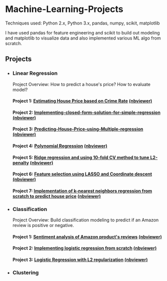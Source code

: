 # Machine-Learning-Projects

Techniques used: Python 2.x, Python 3.x, pandas, numpy, scikit, matplotlib

I have used pandas for feature engineering and scikit to build out modeling and matplotlib to visualize data and also implemented various ML algo from scratch.

## Projects
* ### Linear Regression
  Project Overview: How to predict a house's price? How to evaluate model?
  #### Project 1: [Estimating House Price based on Crime Rate](https://github.com/gov-vj/Machine-Learning-Projects/tree/master/Linear%20Regression/Project%201) [(nbviewer)](http://nbviewer.jupyter.org/github/gov-vj/Machine-Learning-Projects/blob/master/Linear%20Regression/Project%201/Simple%20regression.ipynb)
  #### Project 2: [Implementing-closed-form-solution-for-simple-regression](https://github.com/gov-vj/Machine-Learning-Projects/tree/master/Linear%20Regression/Project%202) [(nbviewer)](http://nbviewer.jupyter.org/github/gov-vj/Machine-Learning-Projects/blob/master/Linear%20Regression/Project%202/Predict%20house%20price%20using%20simple%20regression%20by%20implementing%20ML%20algo.ipynb)
  #### Project 3: [Predicting-House-Price-using-Multiple-regression](https://github.com/gov-vj/Machine-Learning-Projects/tree/master/Linear%20Regression/Project%203) [(nbviewer)](http://nbviewer.jupyter.org/github/gov-vj/Machine-Learning-Projects/blob/master/Linear%20Regression/Project%203/Predicting%20House%20Price%20using%20Multiple%20regression.ipynb)
  #### Project 4: [Polynomial Regression](https://github.com/gov-vj/Machine-Learning-Projects/tree/master/Linear%20Regression/Project%204) [(nbviewer)](http://nbviewer.jupyter.org/github/gov-vj/Machine-Learning-Projects/blob/master/Linear%20Regression/Project%204/Polynomial%20Regression.ipynb)
  #### Project 5: [Ridge regression and using 10-fold CV method to tune L2-penalty](https://github.com/gov-vj/Machine-Learning-Projects/tree/master/Linear%20Regression/Project%205) [(nbviewer)](http://nbviewer.jupyter.org/github/gov-vj/Machine-Learning-Projects/blob/master/Linear%20Regression/Project%205/Ridge%20Regression.ipynb)
  #### Project 6: [Feature selection using LASSO and Coordinate descent](https://github.com/gov-vj/Machine-Learning-Projects/tree/master/Linear%20Regression/Project%206) [(nbviewer)](http://nbviewer.jupyter.org/github/gov-vj/Machine-Learning-Projects/blob/master/Linear%20Regression/Project%206/Feature%20selection%20using%20LASSO.ipynb)
  #### Project 7: [Implementation of k-nearest neighbors regression from scratch to predict house price](https://github.com/gov-vj/Machine-Learning-Projects/tree/master/Linear%20Regression/Project%207) [(nbviewer)](https://nbviewer.jupyter.org/github/gov-vj/Machine-Learning-Projects/blob/master/Linear%20Regression/Project%207/Predicting%20house%20prices%20using%20k-nearest%20neighbors%20regression.ipynb)
* ### Classification
  Project Overview: Build classification modeling to predict if an Amazon review is positive or negative.
  #### Project 1: [Sentiment analysis of Amazon product's reviews](https://github.com/gov-vj/Machine-Learning-Projects/tree/master/Classification/Project%201) [(nbviewer)](http://nbviewer.jupyter.org/github/gov-vj/Machine-Learning-Projects/blob/master/Classification/Project%201/Sentiment%20analysis%20of%20amazon%20products.ipynb)
  #### Project 2: [Implementing logistic regression from scratch](https://github.com/gov-vj/Machine-Learning-Projects/tree/master/Classification/Project%202) [(nbviewer)](http://nbviewer.jupyter.org/github/gov-vj/Machine-Learning-Projects/blob/master/Classification/Project%202/Implementing%20logistic%20regression%20from%20scratch.ipynb)
  #### Project 3: [Logistic Regression with L2 regularization](https://github.com/gov-vj/Machine-Learning-Projects/tree/master/Classification/Project%203) [(nbviewer)](http://nbviewer.jupyter.org/github/gov-vj/Machine-Learning-Projects/blob/master/Classification/Project%203/Logistic%20Regression%20with%20L2%20regularization.ipynb)
* ### Clustering
